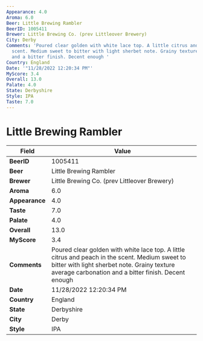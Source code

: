 ```yaml
---
Appearance: 4.0
Aroma: 6.0
Beer: Little Brewing Rambler
BeerID: 1005411
Brewer: Little Brewing Co. (prev Littleover Brewery)
City: Derby
Comments: 'Poured clear golden with white lace top. A little citrus and peach in the
  scent. Medium sweet to bitter with light sherbet note. Grainy texture average carbonation
  and a bitter finish. Decent enough '
Country: England
Date: '"11/28/2022 12:20:34 PM"'
MyScore: 3.4
Overall: 13.0
Palate: 4.0
State: Derbyshire
Style: IPA
Taste: 7.0
---
```


# Little Brewing Rambler

| Field         | Value |
|---------------|-------|
| **BeerID** | 1005411 |
| **Beer** | Little Brewing Rambler |
| **Brewer** | Little Brewing Co. (prev Littleover Brewery) |
| **Aroma** | 6.0 |
| **Appearance** | 4.0 |
| **Taste** | 7.0 |
| **Palate** | 4.0 |
| **Overall** | 13.0 |
| **MyScore** | 3.4 |
| **Comments** | Poured clear golden with white lace top. A little citrus and peach in the scent. Medium sweet to bitter with light sherbet note. Grainy texture average carbonation and a bitter finish. Decent enough  |
| **Date** | 11/28/2022 12:20:34 PM |
| **Country** | England |
| **State** | Derbyshire |
| **City** | Derby |
| **Style** | IPA |
